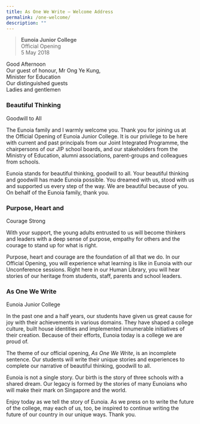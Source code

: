 ```yaml
---
title: As One We Write – Welcome Address
permalink: /one-welcome/
description: ""
---
```


> **Eunoia Junior College**  
> Official Opening  
> 5 May 2018

Good Afternoon  
Our guest of honour, Mr Ong Ye Kung,  
Minister for Education  
Our distinguished guests  
Ladies and gentlemen

### Beautiful Thinking  
Goodwill to All

The Eunoia family and I warmly welcome you. Thank you for joining us at the Official Opening of Eunoia Junior College. It is our privilege to be here with current and past principals from our Joint Integrated Programme, the chairpersons of our JIP school boards, and our stakeholders from the Ministry of Education, alumni associations, parent-groups and colleagues from schools. 

Eunoia stands for beautiful thinking, goodwill to all. Your beautiful thinking and goodwill has made Eunoia possible. You dreamed with us, stood with us and supported us every step of the way. We are beautiful because of you. On behalf of the Eunoia family, thank you. 

### Purpose, Heart and  
Courage Strong

With your support, the young adults entrusted to us will become thinkers and leaders with a deep sense of purpose, empathy for others and the courage to stand up for what is right.

Purpose, heart and courage are the foundation of all that we do. In our Official Opening, you will experience what learning is like in Eunoia with our Unconference sessions. Right here in our Human Library, you will hear stories of our heritage from students, staff, parents and school leaders.

### As One We Write  
Eunoia Junior College

In the past one and a half years, our students have given us great cause for joy with their achievements in various domains. They have shaped a college culture, built house identities and implemented innumerable initiatives of their creation. Because of their efforts, Eunoia today is a college we are proud of.

The theme of our official opening, _As One We Write_, is an incomplete sentence. Our students will write their unique stories and experiences to complete our narrative of beautiful thinking, goodwill to all.

Eunoia is not a single story. Our birth is the story of three schools with a shared dream. Our legacy is formed by the stories of many Eunoians who will make their mark on Singapore and the world.

Enjoy today as we tell the story of Eunoia. As we press on to write the future of the college, may each of us, too, be inspired to continue writing the future of our country in our unique ways. Thank you.